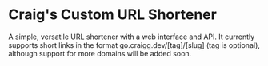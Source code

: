 # Craig's Custom URL Shortener
A simple, versatile URL shortener with a web interface and API. It currently supports short links in the format go.craigg.dev/[tag]/[slug] (tag is optional), although support for more domains will be added soon.
